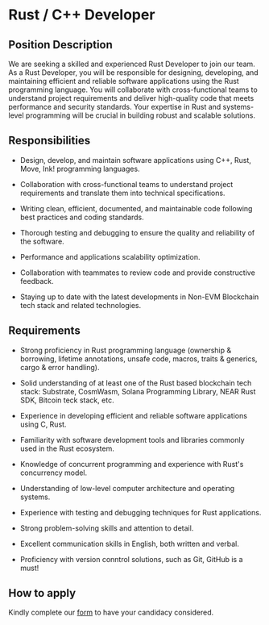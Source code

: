 # Rust / C++ Developer

## Position Description

We are seeking a skilled and experienced Rust Developer to join our team. As a Rust Developer, you will be responsible for designing, developing, and maintaining efficient and reliable software applications using the Rust programming language. You will collaborate with cross-functional teams to understand project requirements and deliver high-quality code that meets performance and security standards. Your expertise in Rust and systems-level programming will be crucial in building robust and scalable solutions.

## Responsibilities

- Design, develop, and maintain software applications using C++, Rust, Move, Ink! programming languages.

- Collaboration with cross-functional teams to understand project requirements and translate them into technical specifications.

- Writing clean, efficient, documented, and maintainable code following best practices and coding standards.

- Thorough testing and debugging to ensure the quality and reliability of the software.

- Performance  and applications scalability optimization.

- Collaboration with teammates to review code and provide constructive feedback.

- Staying up to date with the latest developments in Non-EVM Blockchain tech stack and related technologies.

## Requirements

- Strong proficiency in Rust programming language (ownership & borrowing, lifetime annotations, unsafe code, macros, traits & generics, cargo & error handling).

- Solid understanding of at least one of the Rust based blockchain tech stack: Substrate, CosmWasm, Solana Programming Library, NEAR Rust SDK, Bitcoin teck stack, etc.

- Experience in developing efficient and reliable software applications using C, Rust.

- Familiarity with software development tools and libraries commonly used in the Rust ecosystem.

- Knowledge of concurrent programming and experience with Rust's concurrency model.

- Understanding of low-level computer architecture and operating systems.

- Experience with testing and debugging techniques for Rust applications.

- Strong problem-solving skills and attention to detail.

- Excellent communication skills in English, both written and verbal.

- Proficiency with version conntrol solutions, such as Git, GitHub is a must!

## How to apply

Kindly complete our [form](https://forms.gle/cNgEK8dVxvZ7op729) to have your candidacy considered.